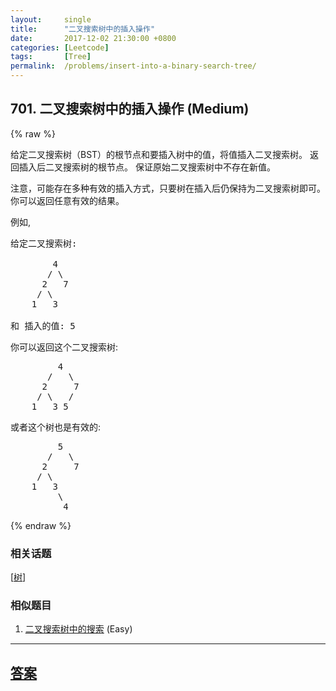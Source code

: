 ```yaml
---
layout:     single
title:      "二叉搜索树中的插入操作"
date:       2017-12-02 21:30:00 +0800
categories: [Leetcode]
tags:       [Tree]
permalink:  /problems/insert-into-a-binary-search-tree/
---
```


## 701. 二叉搜索树中的插入操作 (Medium)

{% raw %}

<p>给定二叉搜索树（BST）的根节点和要插入树中的值，将值插入二叉搜索树。 返回插入后二叉搜索树的根节点。 保证原始二叉搜索树中不存在新值。</p>

<p>注意，可能存在多种有效的插入方式，只要树在插入后仍保持为二叉搜索树即可。 你可以返回任意有效的结果。</p>

<p>例如,&nbsp;</p>

<pre>
给定二叉搜索树:

        4
       / \
      2   7
     / \
    1   3

和 插入的值: 5
</pre>

<p>你可以返回这个二叉搜索树:</p>

<pre>
         4
       /   \
      2     7
     / \   /
    1   3 5
</pre>

<p>或者这个树也是有效的:</p>

<pre>
         5
       /   \
      2     7
     / \   
    1   3
         \
          4
</pre>

{% endraw %}

### 相关话题
  [[树](https://github.com/openset/leetcode/tree/master/tag/tree/README.md)]

### 相似题目
  1. [二叉搜索树中的搜索](/problems/search-in-a-binary-search-tree) (Easy)

---

## [答案](https://github.com/openset/leetcode/tree/master/problems/insert-into-a-binary-search-tree)
